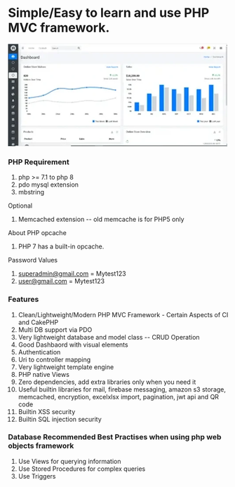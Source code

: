 Simple/Easy to learn and use PHP MVC framework.
=======

<img src="https://github.com/RakeshShrestha/Php-Web-Objects/blob/master/screen/dashboard1.png?raw=true" alt="Dashboard" />

### PHP Requirement

1. php >= 7.1 to php 8
2. pdo mysql extension
3. mbstring

Optional
1. Memcached extension -- old memcache is for PHP5 only

About PHP opcache
1. PHP 7 has a built-in opcache. 

Password Values
1. superadmin@gmail.com = Mytest123
2. user@gmail.com = Mytest123

### Features
1. Clean/Lightweight/Modern PHP MVC Framework - Certain Aspects of CI and CakePHP
2. Multi DB support via PDO 
3. Very lightweight database and model class -- CRUD Operation
4. Good Dashbaord with visual elements
5. Authentication
6. Uri to controller mapping
7. Very lightweight template engine
8. PHP native Views
9. Zero dependencies, add extra libraries only when you need it
10. Useful builtin libraries for mail, firebase messaging, amazon s3 storage, memcached, encryption, excelxlsx import, pagination, jwt api and QR code
11. Builtin XSS security
12. Builtin SQL injection security

### Database Recommended Best Practises when using php web objects framework
1. Use Views for querying information
2. Use Stored Procedures for complex queries
3. Use Triggers
